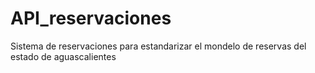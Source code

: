 # API_reservaciones
Sistema de reservaciones para estandarizar el mondelo de reservas del estado de aguascalientes
